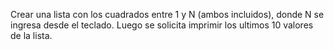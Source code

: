 Crear una lista con los cuadrados entre 1 y N (ambos incluidos),
 donde N se ingresa desde el teclado. Luego se solicita imprimir los ultimos 10 valores de la lista.